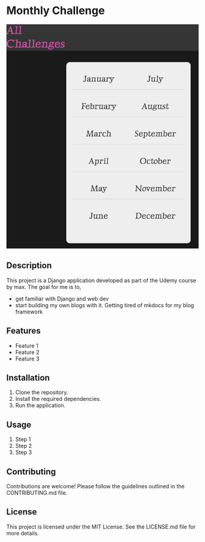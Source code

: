 # Monthly Challenge

![](assets/page.png)

## Description

This project is a Django application developed as part of the Udemy course by max. The goal for me is to, 
- get familiar with Django and web dev
- start building my own blogs with it. Getting tired of mkdocs for my blog framework

## Features

- Feature 1
- Feature 2
- Feature 3

## Installation

1. Clone the repository.
2. Install the required dependencies.
3. Run the application.

## Usage

1. Step 1
2. Step 2
3. Step 3

## Contributing

Contributions are welcome! Please follow the guidelines outlined in the CONTRIBUTING.md file.

## License

This project is licensed under the MIT License. See the LICENSE.md file for more details.